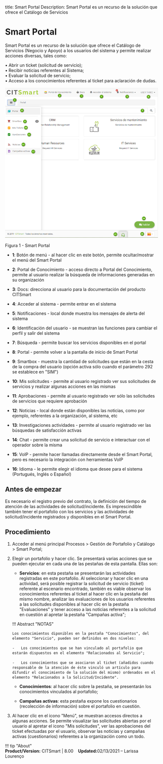 title:  Smart Portal
Description: Smart Portal es un recurso de la solución que ofrece el Catálogo de Servicios
# Smart Portal

Smart Portal es un recurso de la solución que ofrece el Catálogo de Servicios (Negocio y Apoyo) a los usuarios del sistema y permite realizar acciones diversas, tales como:  

•	Abrir un ticket (solicitud de servicio);  
•	Recibir noticias referentes al Sistema;  
•	Evaluar la solicitud de servicio;  
•	Acceso a los conocimientos referentes al ticket para aclaración de dudas.  


![smart portal](images/smartportal.png)

Figura 1 - Smart Portal



- **1**: Botón de menú - al hacer clic en este botón, permite ocultar/mostrar el menú del Smart Portal

- **2**: Portal de Conocimiento - acceso directo a Portal del Conocimiento, permite al usuario realizar la búsqueda de informaciones generadas en su organización

- **3**: Docs: direcciona al usuario para la documentación del producto CITSmart

- **4**: Acceder al sistema - permite entrar en el sistema

- **5**: Notificaciones - local donde muestra los mensajes de alerta del sistema

- **6**: Identificación del usuario - se muestran las funciones para cambiar el perfil y salir del sistema

- **7**: Búsqueda - permite buscar los servicios disponibles en el portal

- **8**: Portal - permite volver a la pantalla de inicio de Smart Portal

- **9**: Smartbox  - muestra la cantidad de solicitudes que están en la cesta de la compra del usuario (opción activa sólo cuando el parámetro 292 se establece en "SIM")

- **10**: Mis solicitudes - permite al usuario registrado ver sus solicitudes de servicios y realizar algunas acciones en las mismas

- **11**: Aprobaciones - permite al usuario registrado ver sólo las solicitudes de servicios que requiere aprobación

- **12**: Noticias - local donde están disponibles las noticias, como por ejemplo, referentes a la organización, al sistema, etc

- **13**: Investigaciones actividades - permite al usuario registrado ver las búsquedas de satisfacción activas

- **14**: Chat - permite crear una solicitud de servicio e interactuar con el operador sobre la misma

- **15**: VoIP - permite hacer llamadas directamente desde el Smart Portal, pero es necesario la integración con herramientas VoIP

- **16**: Idioma - le permite elegir el idioma que desee para el sistema (Portugués, Inglés o Español)



Antes de empezar 
-----------------

Es necesario el registro previo del contrato, la definición del tiempo de atención de las actividades de solicitud/incidente. Es imprescindible también tener el portafolio con los servicios y las actividades de solicitud/incidente registrados y disponibles en el Smart Portal.

Procedimiento 
-------------

1.  Acceder al menú principal Procesos \> Gestión de
    Portafolio y Catálogo \> Smart Portal;

2.  Elegir un portafolio y hacer clic. Se presentará varias acciones que se 
    pueden ejecutar en cada una de las pestañas de esta pantalla. Ellas son:

    -   **Servicios**: en esta pestaña se presentarán las actividades registradas en este portafolio. Al seleccionar y hacer clic en una actividad, será posible registrar la solicitud de servicio (ticket) referente al escenario encontrado, también es viable observar los conocimientos referentes al ticket al hacer clic en la pestaña del mismo nombre, analizar las evaluaciones de los usuarios referentes a las solicitudes disponibles al hacer clic en la pestaña "Evaluaciones" y tener acceso a las noticias referentes a la solicitud en cuestión al apretar la pestaña "Campañas activa";  

    !!! Abstract "NOTAS"  

        Los conocimientos diponibles en la pestaña "Conocimientos", del elemento "Servicio", pueden ser definidos en dos niveles:  

        -   Los conocimientos que se han vinculado al portafolio que estarán dispuestos en el elemento "Relacionados al Servicio";  

        -   Los conocimientos que se asociaron al ticket (añadidos cuando responsable de la atención de éste vinculó un artículo para difundir el conocimiento de la solución del mismo) ordenados en el elemento "Relacionados a la Solicitud/Incidente".  

    -   **Conocimientos**: al hacer clic sobre la pestaña, se presentarán los conocimientos vinculados al portafolio;

    -   **Campañas activas**: esta pestaña expone los cuestionarios (recolección de información) sobre el portafolio en cuestión.

3.  Al hacer clic en el icono "Menú", se muestran accesos directos a algunas acciones. Se permite visualizar las solicitudes abiertas por el usuario al apretar el icono "Mis solicitudes", ver las aprobaciones del ticket efectuadas por el usuario, observar las noticias y campañas activas (cuestionarios) referentes a la organización como un todo.  
    
!!! tip "About"  
    <b>Product/Version:</b> CITSmart | 8.00 &nbsp;&nbsp;
    <b>Updated:</b>02/13/2021 – Larissa Lourenço  
   
